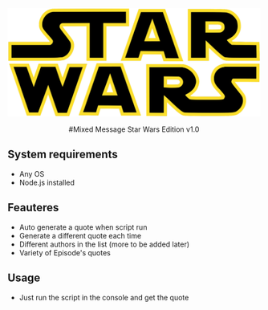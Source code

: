 <p align="center">
  <img src="./images/star-wars-logo-983.png" alt="Star Wars Logo">
</p>

<p align="center">
    #Mixed Message Star Wars Edition v1.0
</p>

## System requirements

- Any OS
- Node.js installed

## Feauteres

- Auto generate a quote when script run
- Generate a different quote each time
- Different authors in the list (more to be added later)
- Variety of Episode's quotes

## Usage

- Just run the script in the console and get the quote
